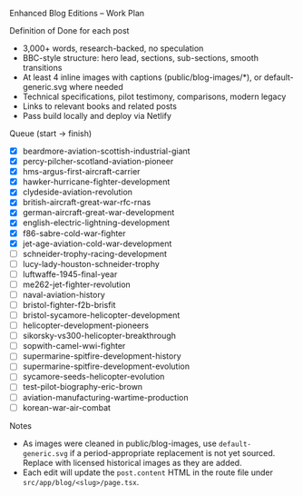 Enhanced Blog Editions – Work Plan

Definition of Done for each post
- 3,000+ words, research-backed, no speculation
- BBC-style structure: hero lead, sections, sub-sections, smooth transitions
- At least 4 inline images with captions (public/blog-images/*), or default-generic.svg where needed
- Technical specifications, pilot testimony, comparisons, modern legacy
- Links to relevant books and related posts
- Pass build locally and deploy via Netlify

Queue (start → finish)
- [x] beardmore-aviation-scottish-industrial-giant
- [x] percy-pilcher-scotland-aviation-pioneer
- [x] hms-argus-first-aircraft-carrier
- [x] hawker-hurricane-fighter-development
- [x] clydeside-aviation-revolution
- [x] british-aircraft-great-war-rfc-rnas
- [x] german-aircraft-great-war-development
- [x] english-electric-lightning-development
- [x] f86-sabre-cold-war-fighter
- [x] jet-age-aviation-cold-war-development
- [ ] schneider-trophy-racing-development
- [ ] lucy-lady-houston-schneider-trophy
- [ ] luftwaffe-1945-final-year
- [ ] me262-jet-fighter-revolution
- [ ] naval-aviation-history
- [ ] bristol-fighter-f2b-brisfit
- [ ] bristol-sycamore-helicopter-development
- [ ] helicopter-development-pioneers
- [ ] sikorsky-vs300-helicopter-breakthrough
- [ ] sopwith-camel-wwi-fighter
- [ ] supermarine-spitfire-development-history
- [ ] supermarine-spitfire-development-evolution
- [ ] sycamore-seeds-helicopter-evolution
- [ ] test-pilot-biography-eric-brown
- [ ] aviation-manufacturing-wartime-production
- [ ] korean-war-air-combat

Notes
- As images were cleaned in public/blog-images, use `default-generic.svg` if a period-appropriate replacement is not yet sourced. Replace with licensed historical images as they are added.
- Each edit will update the `post.content` HTML in the route file under `src/app/blog/<slug>/page.tsx`.

